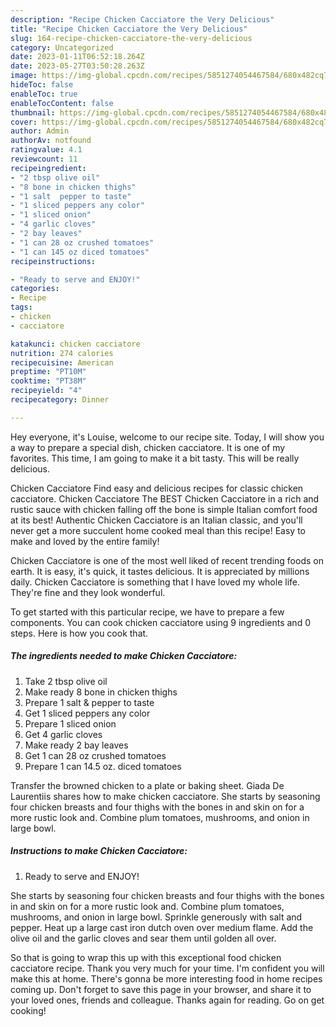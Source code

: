 ```yaml
---
description: "Recipe Chicken Cacciatore the Very Delicious"
title: "Recipe Chicken Cacciatore the Very Delicious"
slug: 164-recipe-chicken-cacciatore-the-very-delicious
category: Uncategorized
date: 2023-01-11T06:52:18.264Z
date: 2023-05-27T03:50:28.263Z
image: https://img-global.cpcdn.com/recipes/5851274054467584/680x482cq70/chicken-cacciatore-recipe-main-photo.jpg
hideToc: false
enableToc: true
enableTocContent: false
thumbnail: https://img-global.cpcdn.com/recipes/5851274054467584/680x482cq70/chicken-cacciatore-recipe-main-photo.jpg
cover: https://img-global.cpcdn.com/recipes/5851274054467584/680x482cq70/chicken-cacciatore-recipe-main-photo.jpg
author: Admin
authorAv: notfound
ratingvalue: 4.1
reviewcount: 11
recipeingredient:
- "2 tbsp olive oil"
- "8 bone in chicken thighs"
- "1 salt  pepper to taste"
- "1 sliced peppers any color"
- "1 sliced onion"
- "4 garlic cloves"
- "2 bay leaves"
- "1 can 28 oz crushed tomatoes"
- "1 can 145 oz diced tomatoes"
recipeinstructions:

- "Ready to serve and ENJOY!"
categories:
- Recipe
tags:
- chicken
- cacciatore

katakunci: chicken cacciatore 
nutrition: 274 calories
recipecuisine: American
preptime: "PT10M"
cooktime: "PT38M"
recipeyield: "4"
recipecategory: Dinner

---
```



Hey everyone, it's Louise, welcome to our recipe site. Today, I will show you a way to prepare a special dish, chicken cacciatore. It is one of my favorites. This time, I am going to make it a bit tasty. This will be really delicious.

Chicken Cacciatore Find easy and delicious recipes for classic chicken cacciatore. Chicken Cacciatore The BEST Chicken Cacciatore in a rich and rustic sauce with chicken falling off the bone is simple Italian comfort food at its best! Authentic Chicken Cacciatore is an Italian classic, and you&#39;ll never get a more succulent home cooked meal than this recipe! Easy to make and loved by the entire family!

Chicken Cacciatore is one of the most well liked of recent trending foods on earth. It is easy, it's quick, it tastes delicious. It is appreciated by millions daily. Chicken Cacciatore is something that I have loved my whole life. They're fine and they look wonderful.


To get started with this particular recipe, we have to prepare a few components. You can cook chicken cacciatore using 9 ingredients and 0 steps. Here is how you cook that.

<!--inarticleads1-->

##### The ingredients needed to make Chicken Cacciatore:

1. Take 2 tbsp olive oil
1. Make ready 8 bone in chicken thighs
1. Prepare 1 salt &amp; pepper to taste
1. Get 1 sliced peppers any color
1. Prepare 1 sliced onion
1. Get 4 garlic cloves
1. Make ready 2 bay leaves
1. Get 1 can 28 oz crushed tomatoes
1. Prepare 1 can 14.5 oz. diced tomatoes


Transfer the browned chicken to a plate or baking sheet. Giada De Laurentiis shares how to make chicken cacciatore. She starts by seasoning four chicken breasts and four thighs with the bones in and skin on for a more rustic look and. Combine plum tomatoes, mushrooms, and onion in large bowl. 

<!--inarticleads2-->

##### Instructions to make Chicken Cacciatore:


1. Ready to serve and ENJOY!

She starts by seasoning four chicken breasts and four thighs with the bones in and skin on for a more rustic look and. Combine plum tomatoes, mushrooms, and onion in large bowl. Sprinkle generously with salt and pepper. Heat up a large cast iron dutch oven over medium flame. Add the olive oil and the garlic cloves and sear them until golden all over. 

So that is going to wrap this up with this exceptional food chicken cacciatore recipe. Thank you very much for your time. I'm confident you will make this at home. There's gonna be more interesting food in home recipes coming up. Don't forget to save this page in your browser, and share it to your loved ones, friends and colleague. Thanks again for reading. Go on get cooking!
